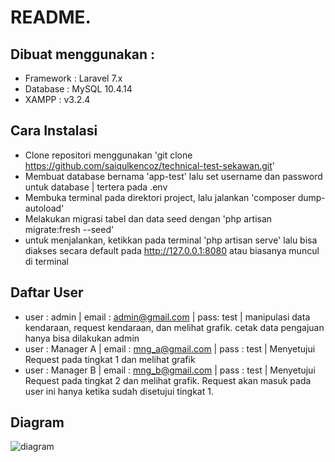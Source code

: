 # README.

## Dibuat menggunakan :

- Framework : Laravel 7.x
- Database : MySQL  10.4.14
- XAMPP : v3.2.4

## Cara Instalasi

- Clone repositori menggunakan 'git clone https://github.com/saiqulkencoz/technical-test-sekawan.git'
- Membuat database bernama 'app-test' lalu set username dan password untuk database | tertera pada .env
- Membuka terminal pada direktori project, lalu jalankan 'composer dump-autoload'
- Melakukan migrasi tabel dan data seed dengan 'php artisan migrate:fresh --seed'
- untuk menjalankan, ketikkan pada terminal 'php artisan serve' lalu bisa diakses secara default pada http://127.0.0.1:8080 atau biasanya muncul di terminal

## Daftar User
- user : admin | email : admin@gmail.com | pass: test | manipulasi data kendaraan, request kendaraan, dan melihat grafik. cetak data pengajuan hanya bisa dilakukan admin
- user : Manager A | email : mng_a@gmail.com | pass : test | Menyetujui Request pada tingkat 1 dan melihat grafik
- user : Manager B | email : mng_b@gmail.com | pass : test | Menyetujui Request pada tingkat 2 dan melihat grafik. Request akan masuk pada user ini hanya ketika sudah disetujui tingkat 1.

## Diagram

![diagram](https://user-images.githubusercontent.com/63548313/155472745-86bd702c-edf7-4ac5-9e8f-291115d38b90.png)
